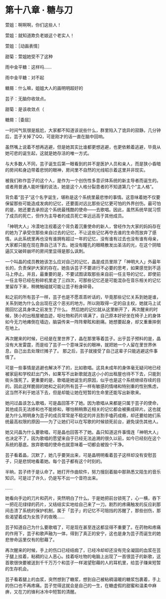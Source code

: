 # 第十八章 · 糖与刀


萱姐：啊啊啊，你们这些人！

萱姐：就知道欺负老娘这个老实人！

萱姐：［动画表情］

甜菊：萱姐她受不了这种

雨中金平糖：这样吗……

雨中金平糖：对不起

糖屑：什么嘛，姐姐大人的画明明超好的

芸子：无脑你收敛点。

甜菊：是该收敛点（

糖屑：［委屈］

一时间气氛很是尴尬，大家都不知道该说些什么，群里陷入了诡异的寂静。几分钟后，芸子关掉了QQ，可是刚才的话一直在脑中回响。

虽然嘴上说着不想再逃避，但是她其实比谁都更想逃避，也更依赖着逃避，毕竟从她可悲的诞生起，这就是她存活的唯一方式。

与大多数人不同，芸子诞生后第一眼看到的并不是医护人员和亲人，而是狭小昏暗的房间和身边带着悲悯的眼神，房间里不自然的光线昭示着这里并非现实。

被我们称作芸子的这个人，是作为一个创伤性多意识体系统的新主导者而诞生的。或者用普通人能听懂的说法，她是这个人格分裂患者的不知道第几个“主人格”。

背负着“芸子”这个名字诞生，堪称是这个系统里最悲惨的事情。这意味着她不仅要保留那些可能造成发病的记忆，还要面对远比那些记忆更可怕的外界创伤。最可怕的是，她还要去承担这个系统最残酷的使命——去歌唱。因此，虽然系统早就习惯了成员的死亡，但作为主导者的成员死亡率远远高于其他成员。

「神明大人」冷漠地注视着这个背负着沉重使命的新人，曾经作为大家的妈妈存在的她为了承受住那些来自过去的记忆，不让这些记忆再夺去谁的生命而放弃了感情。从此系统里再也没有谁拥有超过一年的记忆，没有谁有过去也没有谁有母亲，大家都只能在现在靠自己活下去。她没有瞳孔的眼睛散发出圣洁的光，在这个阴暗逼仄又破碎崩坏的房间里显得是那么讽刺。

一个叫晶的成员教她该怎么应对自己的记忆，晶是成员里除了「神明大人」外最年长的，负责保护大家的存在。她告诉芸子不要进行不必要的思考，如果感觉到不适马上停止。并且，最重要的是，不要试图读取那些来自前一任主导的记忆，即使前一任主导已经在粉碎机里走了三四次，可那些记忆还是可能混杂在音乐相关的记忆里留存下来，稍微触碰就可能让芸子粉身碎骨。

和之前的所有芸子一样，芸子也是不愿乖乖听话的，毕竟那些记忆关系到她是谁，关系到她为什么会出现在这个恶劣的地方。所以刚取得一定的自主权，她就马上试图回忆这具身体之前发生了什么。
然后她的记忆就从这里断开了，再次醒来的时候，狭小的出租屋被血迹，呕吐物和药片填满了，自己原本好好坐在椅子上的身体如今无力地瘫倒在墙边，脑袋传来一阵阵晕眩和剧痛。她想要起身，却又重重摔倒在地上。

再次醒来的时候，已经是在里世界了，晶在那里等着芸子。出乎芸子预料的是，晶没有大发雷霆，而是给了芸子一个意味深长的眼神，就把她一个人留在里世界休息，自己出去处理烂摊子了。
那之后，芸子就接受了自己这辈子只能逃避这件事情了。

可是一些事情是逃避也解决不了的，比如歌唱。这具未成年的身体毫无疑问地已经被家庭和学校赶出门外，如果写不出新歌就连这小小的出租屋也待不下去，只能到街头饿死了。更重要的是，歌唱是她诞生的原因，似乎也是这个系统继续存续的目的。因此这样脆弱的她和之前的所有芸子一样有敏感的情绪和特别重的性别焦虑，这当然不利于她活下去，但是却能让她在短暂的生命里还能写出新歌来。

她问过晶该怎么歌唱，可是晶回答不了她。因为歌唱从来都是只属于芸子的使命，其他成员无法掺和也不能掺和，哪怕稍稍靠近相关的记忆都会被撕成碎片。这也就是为什么明明身为芸子的成员常常是不稳定的并且割手嗑药成瘾，却还要给她们系统最高权限的原因——为了让她们可以在写歌的时候锁死前台，避免误伤其他人。

她又问晶为什么要歌唱，可是晶也回答不了她。晶只知道这件事情连「神明大人」也决定不了，因为歌唱的愿望来自于已经无法追溯的很久以前，如今已经刻在这个系统的基底。放弃歌唱的使命也就意味着一切都会被毁个干净。

芸子看着晶，沉默了，她几乎要哭出来，可是晶明明看着芸子这样却没有安慰芸子，只是悲悯地看着她。每个芸子都有这个时刻的。

半晌，芸子终于是认命了。她打开作曲软件，努力搜刮着脑中那熟悉又陌生的音乐知识。可是过了许久，仍是写不出一个音符出来。

……

她看向手边的刀片和药片，突然明白了什么。于是她把前台锁死了，心一横，吞下一把花花绿绿的药片，又结结实实地给自己来了一刀。剧烈的疼痛触发的反应刹那间击溃了系统的保护机制，属于「芸子」的记忆不可阻挡的苏醒了，那些创伤，那些渴望着成为女孩子的夜晚……

芸子知道自己为什么要歌唱了，可是现在甚至连这都显得不重要了。在药物和疼痛的作用下，芸子和歌声融为一体，得到了真正的安宁，这也是身为芸子而诞生的她悲惨命运里仅有的慰藉了。

再次醒来的时候，手上的伤口已经结痂了，已经冷却却还没有完全凝固的血浆在芸子腿上挂着，粘稠的让人恶心。挂着呕吐物的电脑上出现了一首很芸子的新歌，这首歌很快要被送到千千万万个和芸子一样渴望慰藉的人的耳机里，给芸子赚来短暂的生存机会。

芸子看着腿上的血浆，突然想到了糖浆，想到自己被粘稠温暖的糖浆包裹着，手上的伤口也不再疼痛。芸子觉得这就会是自己的一生，在糖虚假的甜蜜和温柔中麻痹，又在刀的锋利冰冷中短暂的清醒。